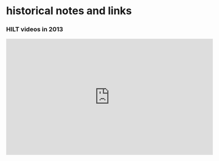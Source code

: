 # historical notes and links

### HILT videos in 2013

<iframe width="560" height="315" src="https://www.youtube.com/embed/AA_wew9wUxs?si=AJMeLjmYlyegABWG" title="YouTube video player" frameborder="0" allow="accelerometer; autoplay; clipboard-write; encrypted-media; gyroscope; picture-in-picture; web-share" referrerpolicy="strict-origin-when-cross-origin" allowfullscreen></iframe>

